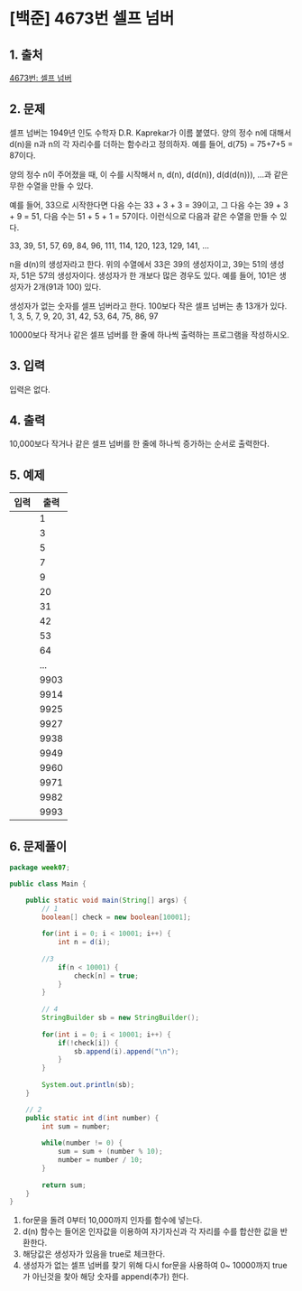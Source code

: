 # [백준] 4673번  셀프 넘버

## 1. 출처

[4673번: 셀프 넘버](https://www.acmicpc.net/problem/4673)

## 2. 문제

셀프 넘버는 1949년 인도 수학자 D.R. Kaprekar가 이름 붙였다. 양의 정수 n에 대해서 d(n)을 n과 n의 각 자리수를 더하는 함수라고 정의하자. 예를 들어, d(75) = 75+7+5 = 87이다.

양의 정수 n이 주어졌을 때, 이 수를 시작해서 n, d(n), d(d(n)), d(d(d(n))), ...과 같은 무한 수열을 만들 수 있다.

예를 들어, 33으로 시작한다면 다음 수는 33 + 3 + 3 = 39이고, 그 다음 수는 39 + 3 + 9 = 51, 다음 수는 51 + 5 + 1 = 57이다. 이런식으로 다음과 같은 수열을 만들 수 있다.

33, 39, 51, 57, 69, 84, 96, 111, 114, 120, 123, 129, 141, ...

n을 d(n)의 생성자라고 한다. 위의 수열에서 33은 39의 생성자이고, 39는 51의 생성자, 51은 57의 생성자이다. 생성자가 한 개보다 많은 경우도 있다. 예를 들어, 101은 생성자가 2개(91과 100) 있다.

생성자가 없는 숫자를 셀프 넘버라고 한다. 100보다 작은 셀프 넘버는 총 13개가 있다. 1, 3, 5, 7, 9, 20, 31, 42, 53, 64, 75, 86, 97

10000보다 작거나 같은 셀프 넘버를 한 줄에 하나씩 출력하는 프로그램을 작성하시오.

## 3. 입력

입력은 없다.

## 4. 출력

10,000보다 작거나 같은 셀프 넘버를 한 줄에 하나씩 증가하는 순서로 출력한다.

## 5. 예제

| 입력 | 출력 |
| --- | --- |
|  | 1
|  |3
|  |5
|  |7
|  |9
|  |20
|  |31
|  |42
|  |53
|  |64
|  |...
|  |9903
|  |9914
|  |9925
|  |9927
|  |9938
|  |9949
|  |9960
|  |9971
|  |9982
|  |9993 |

## 6. 문제풀이

```java
package week07;

public class Main {

	public static void main(String[] args) {
		// 1
		boolean[] check = new boolean[10001];
		
		for(int i = 0; i < 10001; i++) {
			int n = d(i);
		
		//3
			if(n < 10001) {
				check[n] = true;
			}
		}
		
		// 4
		StringBuilder sb = new StringBuilder();
		
		for(int i = 0; i < 10001; i++) {
			if(!check[i]) {
				sb.append(i).append("\n");
			}
		}
	
		System.out.println(sb);
	}

	// 2
	public static int d(int number) {
		int sum = number;
		
		while(number != 0) {
			sum = sum + (number % 10);
			number = number / 10;
		}
		
		return sum;
	}
}
```

1. for문을 돌려 0부터 10,000까지 인자를 함수에 넣는다.
2. d(n) 함수는 들어온 인자값을 이용하여 자기자신과 각 자리를 수를 합산한 값을 반환한다.
3. 해당값은 생성자가 있음을 true로 체크한다.
4. 생성자가 없는 셀프 넘버를 찾기 위해 다시 for문을 사용하여 0~ 10000까지 true가 아닌것을 찾아 해당 숫자를 append(추가) 한다.
